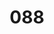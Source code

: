 ---
title: "088"
fact: "The Moon has earthquakes, but for obvious reasons they're called 'moonquakes'."
---